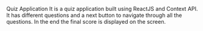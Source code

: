 Quiz Application
It is a quiz application built using ReactJS and Context API. It has different questions and a next button to navigate through all the questions. In the end the final score is displayed on the screen. 